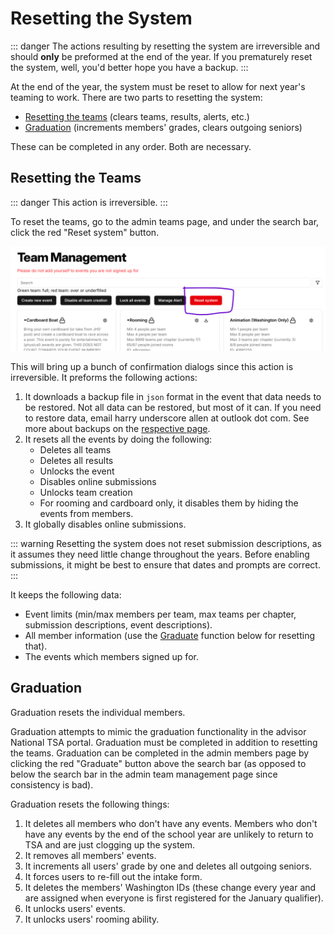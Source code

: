 # Resetting the System

::: danger
The actions resulting by resetting the system are irreversible and should **only** be preformed at the end of the year. If you prematurely reset the system, well, you'd better hope you have a backup.
:::

At the end of the year, the system must be reset to allow for next year's teaming to work. There are two parts to resetting the system:

- [Resetting the teams](#resetting-the-teams) (clears teams, results, alerts, etc.)
- [Graduation](#graduation) (increments members' grades, clears outgoing seniors)

These can be completed in any order. Both are necessary.

## Resetting the Teams

::: danger
This action is irreversible.
:::

To reset the teams, go to the admin teams page, and under the search bar, click the red "Reset system" button.

![red reset system button](reset-system-button.png)

This will bring up a bunch of confirmation dialogs since this action is irreversible. It preforms the following actions:

1. It downloads a backup file in `json` format in the event that data needs to be restored. Not all data can be restored, but most of it can. If you need to restore data, email harry underscore allen at outlook dot com. See more about backups on the [respective page](./backups.md).
2. It resets all the events by doing the following:
   - Deletes all teams
   - Deletes all results
   - Unlocks the event
   - Disables online submissions
   - Unlocks team creation
   - For rooming and cardboard only, it disables them by hiding the events from members.
3. It globally disables online submissions.

::: warning
Resetting the system does not reset submission descriptions, as it assumes they need little change throughout the years. Before enabling submissions, it might be best to ensure that dates and prompts are correct.
:::

It keeps the following data:

- Event limits (min/max members per team, max teams per chapter, submission descriptions, event descriptions).
- All member information (use the [Graduate](#graduation) function below for resetting that).
- The events which members signed up for.

## Graduation

Graduation resets the individual members.

Graduation attempts to mimic the graduation functionality in the advisor National TSA portal. Graduation must be completed in addition to resetting the teams. Graduation can be completed in the admin members page by clicking the red "Graduate" button above the search bar (as opposed to below the search bar in the admin team management page since consistency is bad).

Graduation resets the following things:

1. It deletes all members who don't have any events. Members who don't have any events by the end of the school year are unlikely to return to TSA and are just clogging up the system.
1. It removes all members' events.
1. It increments all users' grade by one and deletes all outgoing seniors.
1. It forces users to re-fill out the intake form.
1. It deletes the members' Washington IDs (these change every year and are assigned when everyone is first registered for the January qualifier).
1. It unlocks users' events.
1. It unlocks users' rooming ability.
